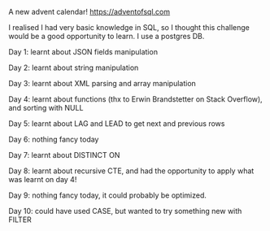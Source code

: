 A new advent calendar! https://adventofsql.com

I realised I had very basic knowledge in SQL, so I thought this challenge would be a good opportunity to learn. I use a postgres DB.

Day 1: learnt about JSON fields manipulation

Day 2: learnt about string manipulation

Day 3: learnt about XML parsing and array manipulation

Day 4: learnt about functions (thx to Erwin Brandstetter on Stack Overflow), and sorting with NULL

Day 5: learnt about LAG and LEAD to get next and previous rows

Day 6: nothing fancy today

Day 7: learnt about DISTINCT ON

Day 8: learnt about recursive CTE, and had the opportunity to apply what was learnt on day 4!

Day 9: nothing fancy today, it could probably be optimized.

Day 10: could have used CASE, but wanted to try something new with FILTER
